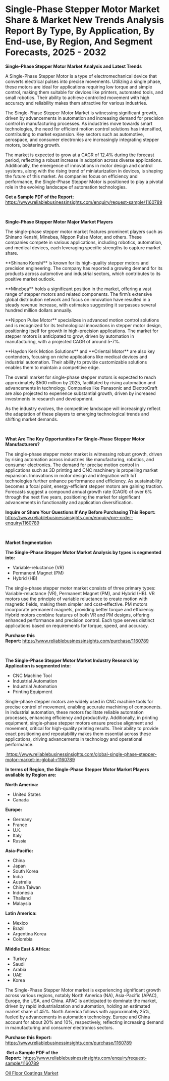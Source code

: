 <p><h1>Single-Phase Stepper Motor Market Share & Market New Trends Analysis Report By Type, By Application, By End-use, By Region, And Segment Forecasts, 2025 - 2032</h1></p><p><strong>Single-Phase Stepper Motor Market Analysis and Latest Trends</strong></p>
<p><p>A Single-Phase Stepper Motor is a type of electromechanical device that converts electrical pulses into precise movements. Utilizing a single phase, these motors are ideal for applications requiring low torque and simple control, making them suitable for devices like printers, automated tools, and small robotics. Their ability to achieve controlled movement with high accuracy and reliability makes them attractive for various industries.</p><p>The Single-Phase Stepper Motor Market is witnessing significant growth, driven by advancements in automation and increasing demand for precision control in manufacturing processes. As industries move towards smart technologies, the need for efficient motion control solutions has intensified, contributing to market expansion. Key sectors such as automotive, aerospace, and consumer electronics are increasingly integrating stepper motors, bolstering growth.</p><p>The market is expected to grow at a CAGR of 12.4% during the forecast period, reflecting a robust increase in adoption across diverse applications. Additionally, the emergence of innovations in motor design and control systems, along with the rising trend of miniaturization in devices, is shaping the future of this market. As companies focus on efficiency and performance, the Single-Phase Stepper Motor is positioned to play a pivotal role in the evolving landscape of automation technologies.</p></p>
<p><strong>Get a Sample PDF of the Report:&nbsp;</strong> <a href="https://www.reliablebusinessinsights.com/enquiry/request-sample/1160789?utm_campaign=2278&utm_medium=2&utm_source=Github&utm_content=ia&utm_term=22032025&utm_id=single-phase-stepper-motor">https://www.reliablebusinessinsights.com/enquiry/request-sample/1160789</a></p>
<p>&nbsp;</p>
<p><strong>Single-Phase Stepper Motor Major Market Players</strong></p>
<p><p>The single-phase stepper motor market features prominent players such as Shinano Kenshi, Minebea, Nippon Pulse Motor, and others. These companies compete in various applications, including robotics, automation, and medical devices, each leveraging specific strengths to capture market share. </p><p>**Shinano Kenshi** is known for its high-quality stepper motors and precision engineering. The company has reported a growing demand for its products across automotive and industrial sectors, which contributes to its positive market outlook. </p><p>**Minebea** holds a significant position in the market, offering a vast range of stepper motors and related components. The firm’s extensive global distribution network and focus on innovation have resulted in a steady revenue increase, with estimates suggesting it surpasses several hundred million dollars annually.</p><p>**Nippon Pulse Motor** specializes in advanced motion control solutions and is recognized for its technological innovations in stepper motor design, positioning itself for growth in high-precision applications. The market for stepper motors is anticipated to grow, driven by automation in manufacturing, with a projected CAGR of around 5-7%.</p><p>**Haydon Kerk Motion Solutions** and **Oriental Motor** are also key contenders, focusing on niche applications like medical devices and industrial automation. Their ability to provide customizable solutions enables them to maintain a competitive edge.</p><p>The overall market for single-phase stepper motors is expected to reach approximately $500 million by 2025, facilitated by rising automation and advancements in technology. Companies like Panasonic and ElectroCraft are also projected to experience substantial growth, driven by increased investments in research and development. </p><p>As the industry evolves, the competitive landscape will increasingly reflect the adaptation of these players to emerging technological trends and shifting market demands.</p></p>
<p>&nbsp;</p>
<p><strong>What Are The Key Opportunities For Single-Phase Stepper Motor Manufacturers?</strong></p>
<p><p>The single-phase stepper motor market is witnessing robust growth, driven by rising automation across industries like manufacturing, robotics, and consumer electronics. The demand for precise motion control in applications such as 3D printing and CNC machinery is propelling market expansion. Innovations in motor design and integration with IoT technologies further enhance performance and efficiency. As sustainability becomes a focal point, energy-efficient stepper motors are gaining traction. Forecasts suggest a compound annual growth rate (CAGR) of over 6% through the next five years, positioning the market for significant advancements in functionality and application diversification.</p></p>
<p><strong>Inquire or Share Your Questions If Any Before Purchasing This Report:</strong> <a href="https://www.reliablebusinessinsights.com/enquiry/pre-order-enquiry/1160789?utm_campaign=2278&utm_medium=2&utm_source=Github&utm_content=ia&utm_term=22032025&utm_id=single-phase-stepper-motor">https://www.reliablebusinessinsights.com/enquiry/pre-order-enquiry/1160789</a></p>
<p>&nbsp;</p>
<p><strong>Market Segmentation</strong></p>
<p><strong>The Single-Phase Stepper Motor Market Analysis by types is segmented into:</strong></p>
<p><ul><li>Variable-reluctance (VR)</li><li>Permanent Magnet (PM)</li><li>Hybrid (HB)</li></ul></p>
<p><p>The single-phase stepper motor market consists of three primary types: Variable-reluctance (VR), Permanent Magnet (PM), and Hybrid (HB). VR motors use the principle of variable reluctance to create motion with magnetic fields, making them simpler and cost-effective. PM motors incorporate permanent magnets, providing better torque and efficiency. Hybrid motors combine features of both VR and PM designs, offering enhanced performance and precision control. Each type serves distinct applications based on requirements for torque, speed, and accuracy.</p></p>
<p><strong>Purchase this Report:&nbsp;</strong><a href="https://www.reliablebusinessinsights.com/purchase/1160789?utm_campaign=2278&utm_medium=2&utm_source=Github&utm_content=ia&utm_term=22032025&utm_id=single-phase-stepper-motor">https://www.reliablebusinessinsights.com/purchase/1160789</a></p>
<p>&nbsp;</p>
<p><strong>The Single-Phase Stepper Motor Market Industry Research by Application is segmented into:</strong></p>
<p><ul><li>CNC Machine Tool</li><li>Industrial Automation</li><li>Industrial Automation</li><li>Printing Equipment</li></ul></p>
<p><p>Single-phase stepper motors are widely used in CNC machine tools for precise control of movement, enabling accurate machining of components. In industrial automation, these motors facilitate reliable automation processes, enhancing efficiency and productivity. Additionally, in printing equipment, single-phase stepper motors ensure precise alignment and movement, critical for high-quality printing results. Their ability to provide exact positioning and repeatability makes them essential across these applications, driving advancements in technology and operational performance.</p></p>
<p><a href="https://www.reliablebusinessinsights.com/global-single-phase-stepper-motor-market-in-global-r1160789?utm_campaign=2278&utm_medium=2&utm_source=Github&utm_content=ia&utm_term=22032025&utm_id=single-phase-stepper-motor">&nbsp;https://www.reliablebusinessinsights.com/global-single-phase-stepper-motor-market-in-global-r1160789</a></p>
<p><strong>In terms of Region, the Single-Phase Stepper Motor Market Players available by Region are:</strong></p>
<p>
    <p> <strong> North America: </strong>
        <ul>
            <li>United States</li>
            <li>Canada</li>
        </ul>
        </p> 
    <p> <strong> Europe: </strong>
        <ul>
            <li>Germany</li>
            <li>France</li>
            <li>U.K.</li>
            <li>Italy</li>
            <li>Russia</li>
        </ul>
        </p> 
    <p> <strong> Asia-Pacific: </strong>
        <ul>
            <li>China</li>
            <li>Japan</li>
            <li>South Korea</li>
            <li>India</li>
            <li>Australia</li>
            <li>China Taiwan</li>
            <li>Indonesia</li>
            <li>Thailand</li>
            <li>Malaysia</li>
        </ul>
        </p> 
    <p> <strong> Latin America: </strong>
        <ul>
            <li>Mexico</li>
            <li>Brazil</li>
            <li>Argentina Korea</li>
            <li>Colombia</li>
        </ul>
        </p> 
    <p> <strong> Middle East & Africa: </strong>
        <ul>
            <li>Turkey</li>
            <li>Saudi</li>
            <li>Arabia</li>
            <li>UAE</li>
            <li>Korea</li>
        </ul>
    </p>
    </p>
<p><p>The Single-Phase Stepper Motor market is experiencing significant growth across various regions, notably North America (NA), Asia-Pacific (APAC), Europe, the USA, and China. APAC is anticipated to dominate the market, driven by rapid industrialization and automation, holding an estimated market share of 45%. North America follows with approximately 25%, fueled by advancements in automation technology. Europe and China account for about 20% and 10%, respectively, reflecting increasing demand in manufacturing and consumer electronics sectors.</p></p>
<p><strong>Purchase this Report: </strong><a href="https://www.reliablebusinessinsights.com/purchase/1160789?utm_campaign=2278&utm_medium=2&utm_source=Github&utm_content=ia&utm_term=22032025&utm_id=single-phase-stepper-motor">https://www.reliablebusinessinsights.com/purchase/1160789</a></p>
<p>&nbsp;<strong>Get a Sample PDF of the Report:&nbsp;&nbsp;</strong><a href="https://www.reliablebusinessinsights.com/enquiry/request-sample/1160789?utm_campaign=2278&utm_medium=2&utm_source=Github&utm_content=ia&utm_term=22032025&utm_id=single-phase-stepper-motor">https://www.reliablebusinessinsights.com/enquiry/request-sample/1160789</a></p>
<p><strong></strong></p>
<p><p><a href="https://github.com/kbollin866/Market-Research-Report-List-1/blob/main/oil-floor-coatings-market.md?utm_campaign=2278&utm_medium=2&utm_source=Github&utm_content=ia&utm_term=22032025&utm_id=single-phase-stepper-motor">Oil Floor Coatings Market</a></p></p>